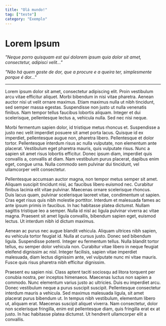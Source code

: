 ```yaml
---
title: "Olá mundo!"
tag: ["teste"]
category: "Exemplo"
---
```


# Lorem Ipsum

*"Neque porro quisquam est qui dolorem ipsum quia dolor sit amet, consectetur, adipisci velit..."*

*"Não há quem goste de dor, que a procure e a queira ter, simplesmente porque é dor..."*

---

Lorem ipsum dolor sit amet, consectetur adipiscing elit. Proin vestibulum arcu vitae efficitur aliquet. Morbi bibendum in nisi vitae pharetra. Aenean auctor nisi ut velit ornare maximus. Etiam maximus nulla ut nibh tincidunt, sed semper massa egestas. Suspendisse non justo ut nulla venenatis finibus. Nam tempor tellus faucibus lobortis aliquam. Integer et dui scelerisque, pellentesque lectus a, vehicula nulla. Sed nec nisi neque.

Morbi fermentum sapien dolor, id tristique metus rhoncus et. Suspendisse a justo nec velit imperdiet posuere sit amet porta lacus. Quisque id ex imperdiet, pellentesque augue non, pharetra libero. Pellentesque et dolor tortor. Pellentesque interdum risus ac nulla vulputate, non elementum ante placerat. Vestibulum eget pharetra mauris, quis vulputate risus. Nunc a sapien sit amet risus lobortis efficitur. Donec ipsum diam, imperdiet quis convallis a, convallis at diam. Nam vestibulum purus placerat, dapibus enim eget, congue urna. Nulla commodo sem pulvinar dui tincidunt, vel ullamcorper velit consectetur.

Pellentesque accumsan auctor magna, non tempor metus semper sit amet. Aliquam suscipit tincidunt nisi, ac faucibus libero euismod nec. Curabitur finibus lacinia elit vitae pulvinar. Maecenas ornare scelerisque rhoncus. Duis lacus quam, pulvinar scelerisque laoreet vitae, condimentum ut sapien. Cras eget risus quis nibh molestie porttitor. Interdum et malesuada fames ac ante ipsum primis in faucibus. In hac habitasse platea dictumst. Nullam sagittis tristique leo a semper. Nulla id nisl ac ligula pulvinar viverra ac vitae magna. Praesent sit amet ligula convallis, bibendum sapien eget, euismod lectus. Ut interdum nibh id dictum maximus.

Aenean ac purus nec augue blandit vehicula. Aliquam ultrices nibh sapien, eu vehicula tortor feugiat id. Nulla at cursus justo. Donec sed bibendum ligula. Suspendisse potenti. Integer eu fermentum tellus. Nulla blandit tortor tellus, eu semper dolor vehicula non. Curabitur vitae libero in neque feugiat eleifend dignissim ac nisl. Integer facilisis, sapien vitae imperdiet malesuada, diam lectus dignissim ante, vel vulputate nunc mi vitae mauris. Fusce quis risus pharetra nibh efficitur dignissim.

Praesent eu sapien nisi. Class aptent taciti sociosqu ad litora torquent per conubia nostra, per inceptos himenaeos. Maecenas luctus non sapien a commodo. Nunc elementum varius justo ac ultricies. Duis eu imperdiet arcu. Donec vestibulum neque a purus suscipit suscipit. Pellentesque consectetur interdum mauris a vehicula. Sed maximus malesuada ligula, sit amet placerat purus bibendum ut. In tempus nibh vestibulum, elementum libero ut, aliquam erat. Maecenas suscipit aliquet viverra. Nam consectetur, dolor non scelerisque fringilla, enim est pellentesque diam, quis fringilla erat ex at justo. In hac habitasse platea dictumst. Ut hendrerit ullamcorper elit a convallis.